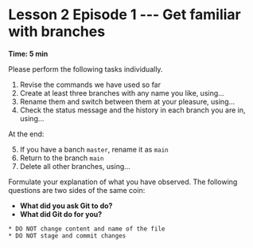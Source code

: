 
# Lesson 2 Episode 1 --- Get familiar with branches

**Time: 5 min**

Please perform the following tasks individually.

1. Revise the commands we have used so far
2. Create at least three branches with any name you like, using...
3. Rename them and switch between them at your pleasure, using...
4. Check the status message and the history in each branch you are in, using...
<!-- **Take note of the output of the Git commands** -->

At the end:

5. If you have a banch `master`, rename it as `main`
6. Return to the branch `main`
7. Delete all other branches, using...

Formulate your explanation of what you have observed. The following questions are two sides of the same coin: 
* **What did you ask Git to do?**
* **What did Git do for you?**

```{admonition} Instructor's Note
* DO NOT change content and name of the file
* DO NOT stage and commit changes
```

